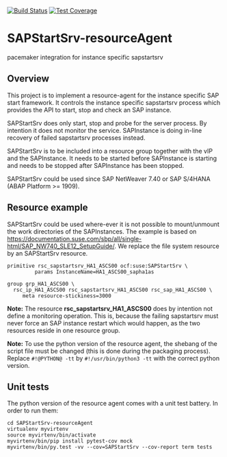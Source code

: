 [![Build Status](https://travis-ci.com/SUSE/SAPStartSrv-resourceAgent.svg?branch=master)](https://travis-ci.com/SUSE/SAPStartSrv-resourceAgent)
[![Test Coverage](https://api.codeclimate.com/v1/badges/c7979de8b94a50e48e0d/test_coverage)](https://codeclimate.com/github/SUSE/SAPStartSrv-resourceAgent/test_coverage)

# SAPStartSrv-resourceAgent
pacemaker integration for instance specific sapstartsrv
## Overview

This project is to implement a resource-agent for the instance specific SAP start framework. It controls the instance specific
sapstartsrv process which provides the API to start, stop and check an SAP instance.

SAPStartSrv does only start, stop and probe for the server process. By intention it does not monitor the service. SAPInstance is doing in-line
recovery of failed sapstartsrv processes instead.

SAPStartSrv is to be included into a resource group together with the vIP and the SAPInstance. It needs to be started before SAPInstance is starting and
needs to be stopped after SAPInstance has been stopped.

SAPStartSrv could be used since SAP NetWeaver 7.40 or SAP S/4HANA (ABAP Platform >= 1909).

## Resource example

SAPStartSrv could be used where-ever it is not possible to mount/unmount the work directories of the SAPInstances.
The example is based on https://documentation.suse.com/sbp/all/single-html/SAP_NW740_SLE12_SetupGuide/. We replace the file system resource by an SAPStartSrv resource.

```
primitive rsc_sapstartsrv_HA1_ASCS00 ocf:suse:SAPStartSrv \
         params InstanceName=HA1_ASCS00_sapha1as         

group grp_HA1_ASCS00 \
  rsc_ip_HA1_ASCS00 rsc_sapstartsrv_HA1_ASCS00 rsc_sap_HA1_ASCS00 \
     meta resource-stickiness=3000
```     

**Note:** The resource **rsc_sapstartsrv_HA1_ASCS00** does by intention not define a monitoring operation. This is, because the failing sapstartsrv must never force an SAP instance restart which would happen, as the two resources reside in one resource group.

**Note:** To use the python version of the resource agent, the shebang of the script file must be changed (this is done during the packaging process). Replace `#!@PYTHON@ -tt` by `#!/usr/bin/python3 -tt` with the correct python version.

## Unit tests

The python version of the resource agent comes with a unit test battery. In order to run them:

```
cd SAPStartSrv-resourceAgent
virtualenv myvirtenv
source myvirtenv/bin/activate
myvirtenv/bin/pip install pytest-cov mock
myvirtenv/bin/py.test -vv --cov=SAPStartSrv --cov-report term tests
```
